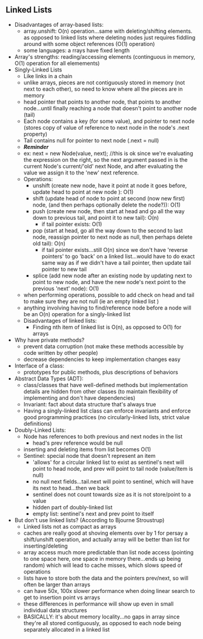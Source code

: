 ## Linked Lists
 - Disadvantages of array-based lists:
   - array.unshift: O(n) operation...same with deleting/shifting elements. as opposed to linked lists where deleting nodes just requires fiddling around with some object references (O(1) operation)
   - some languages: a rrays have fixed length
 - Array's strengths: reading/accessing elements (continguous in memory, O(1) operation for all elemements)
 - Singly-Linked Lists
   - Like links in a chain
   - unlike arrays, pieces are not contiguously stored in memory (not next to each other), so need to know where all the pieces are in memory
   - head pointer that points to another node, that points to another node...until finally reaching a node that doesn't point to another node (tail)
   - Each node contains a key (for some value), and pointer to next node (stores copy of value of reference to next node in the node's .next property)
   - Tail contains null for pointer to next node (.next = null) 
   - ***Reminder***
    - ex: next = new Node(value, next); //this is ok since we're evaluating the expression on the right, so the next argument passed in is the current Node's current/'old' next Node, and after evaluating the value we assign it to the 'new' next reference. 
   - Operations:
     - unshift (create new node, have it point at node it goes before, update head to point at new node ): O(1)
     - shift (update head of node to point at second (now new first) node, (and then perhaps optionally delete the node?)): O(1)
     - push (create new node, then start at head and go all the way down to previous tail, and point it to new tail): O(n)
       - if tail pointer exists: O(1)
     - pop (start at head, go all the way down to the second to last node, reassign pointer to next node as null, then perhaps delete old tail): O(n)
       - if tail pointer exists...still O(n) since we don't have 'reverse pointers' to go 'back' on a linked list...would have to do exact same way as if we didn't have a tail pointer, then update tail pointer to new tail
     - splice (add new node after an existing node by updating next to point to new node, and have the new node's next point to the previous 'next' node): O(1)
   - when performing operations, possible to add check on head and tail to make sure they are not null (ie an empty linked list )
   - anything involving having to find/reference node before a node will be an O(n) operation for a singly-linked list
   - Disadvantages of linked lists: 
     - Finding nth item of linked list is O(n), as opposed to O(1) for arrays
 - Why have private methods?
   - prevent data corruption (not make these methods accessible by code written by other people)
   - decrease dependencies to keep implementation changes easy
 - Interface of a class: 
   - prototypes for public methods, plus descriptions of behaviors
 - Abstract Data Types (ADT): 
   - class/classes that have well-defined methods but implementation details are hidden from other classes (to maintain flexibility of implementing and don't have dependencies)
   - Invariant: fact about data structure that's always true
   - Having a singly-linked list class can enforce invariants and enforce good programming practices (no circularly-linked lists, strict value definitions)
 - Doubly-Linked Lists:
   - Node has references to both previous and next nodes in the list
     - head's prev reference would be null
   - inserting and deleting items from list becomes O(1)
   - Sentinel: special node that doesn't represent an item
     - 'allows' for a circular linked list to exist as sentinel's next will point to head node, and prev will point to tail node (value/item is null)
     - no null next fields...tail.next will point to sentinel, which will have its next to head...then we back
     - sentinel does not count towards size as it is not store/point to a value
     - hidden part of doubly-linked list 
     - empty list: sentinel's next and prev point to itself 
  - But don't use linked lists? (According to Bjourne Stroustrup)
     - Linked lists not as compact as arrays
     - caches are really good at shoving elements over by 1 for persay a shift/unshift operation, and actually array will be better than list for inserting/deleting
     - array access much more predictable than list node access (pointing to one space here, one space in memory there...ends up being random) which will lead to cache misses, which slows speed of operations
     - lists have to store both the data and the pointers prev/next, so will often be larger than arrays
     - can have 50x, 100x slower performance when doing linear search to get to insertion point vs arrays
     - these differences in performance will show up even in small individual data structures
     - BASICALLY: it's about memory locality...no gaps in array since they're all stored contiguously, as opposed to each node being separately allocated in a linked list
